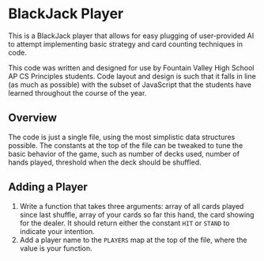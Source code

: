 # BlackJack Player

This is a BlackJack player that allows for easy plugging of user-provided AI to attempt implementing basic strategy and card counting techniques in code. 

This code was written and designed for use by Fountain Valley High School AP CS Principles students. Code layout and design is such that it falls in line (as much as possible) with the subset of JavaScript that the students have learned throughout the course of the year.

## Overview

The code is just a single file, using the most simplistic data structures possible. The constants at the top of the file can be tweaked to tune the basic behavior of the game, such as number of decks used, number of hands played, threshold when the deck should be shuffled.

## Adding a Player

1. Write a function that takes three arguments: array of all cards played since last shuffle, array of your cards so far this hand, the card showing for the dealer. It should return either the constant `HIT` or `STAND` to indicate your intention.
2. Add a player name to the `PLAYERS` map at the top of the file, where the value is your function.


